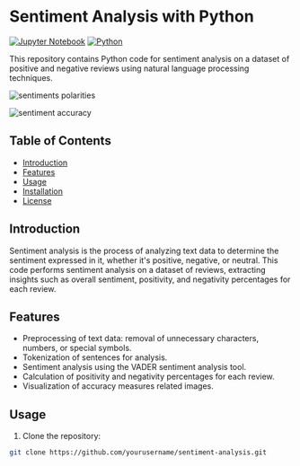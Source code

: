 # Sentiment Analysis with Python

[![Jupyter Notebook](https://img.shields.io/badge/Jupyter-Notebook-orange?logo=jupyter)](sentiment_analysis.ipynb) [![Python](https://img.shields.io/badge/python-3.7%2B-blue)](https://www.python.org/downloads/)

This repository contains Python code for sentiment analysis on a dataset of positive and negative reviews using natural language processing techniques.

![sentiments polarities](https://github.com/Nilupa-Illangarathna/Sentimental-Analysis-using-NLTK/assets/95247831/83c9ebc3-876b-426c-83d1-ba7c9874e99a)

![sentiment accuracy](https://github.com/Nilupa-Illangarathna/Sentimental-Analysis-using-NLTK/assets/95247831/25e3500e-9486-472b-b4d7-ac0b3d9cedd7)

## Table of Contents
- [Introduction](#introduction)
- [Features](#features)
- [Usage](#usage)
- [Installation](#installation)
- [License](#license)

## Introduction

Sentiment analysis is the process of analyzing text data to determine the sentiment expressed in it, whether it's positive, negative, or neutral. This code performs sentiment analysis on a dataset of reviews, extracting insights such as overall sentiment, positivity, and negativity percentages for each review.

## Features

- Preprocessing of text data: removal of unnecessary characters, numbers, or special symbols.
- Tokenization of sentences for analysis.
- Sentiment analysis using the VADER sentiment analysis tool.
- Calculation of positivity and negativity percentages for each review.
- Visualization of accuracy measures related images.

## Usage

1. Clone the repository:

```bash
git clone https://github.com/yourusername/sentiment-analysis.git
